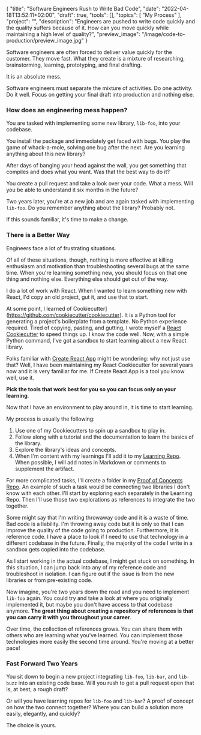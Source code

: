 {
 "title": "Software Engineers Rush to Write Bad Code",
 "date": "2022-04-18T13:52:11+02:00",
 "draft": true,
 "tools": [],
 "topics": [
 "My Process"
 ],
 "project": "",
 "description": "Engineers are pushed to write code quickly and the quality suffers because of it. How can you move quickly while maintaining a high level of quality?",
 "preview_image": "/image/code-to-production/preview_image.jpg"
}

<!-- What are your three yeses? (Readers should nod their head yes to the headline, subheading, and first sentence.)


-->

<!-- Where to Post
 - /r/learnprogramming
 - /r/??
 - My blog
 - DEPT's blog

 -->

 <!-- Keywords
 
 -->

Software engineers are often forced to deliver value quickly for the customer. They move fast. What they create is a mixture of researching, brainstorming, learning, prototyping, and final drafting.

It is an absolute mess.

Software engineers must separate the mixture of activities. Do one activity. Do it well. Focus on getting your final draft into production and nothing else.

### How does an engineering mess happen?

You are tasked with implementing some new library, `lib-foo`, into your codebase.

You install the package and immediately get faced with bugs. You play the game of whack-a-mole, solving one bug after the next. Are you learning anything about this new library?

After days of banging your head against the wall, you get something that compiles and does what you want. Was that the best way to do it?

You create a pull request and take a look over your code. What a mess. Will you be able to understand it six months in the future?

Two years later, you're at a new job and are again tasked with implementing `lib-foo`. Do you remember anything about the library? Probably not.

If this sounds familiar, it's time to make a change.

### There is a Better Way

Engineers face a lot of frustrating situations.

Of all of these situations, though, nothing is more effective at killing enthusiasm and motivation than troubleshooting several bugs at the same time. When you're learning something new, you should focus on that one thing and nothing else. Everything else should get out of the way.

I do a lot of work with React. When I wanted to learn something new with React, I'd copy an old project, gut it, and use that to start.

At some point, I learned of Cookiecutter](https://github.com/cookiecutter/cookiecutter). It is a Python tool for generating a project's boilerplate from a template. No Python experience required. Tired of copying, pasting, and gutting, I wrote myself a [React Cookiecutter](https://github.com/TravisBumgarner/cookiecutter-react) to speed things up. I know the code well. Now, with a simple Python command, I've got a sandbox to start learning about a new React library.

Folks familiar with [Create React App](https://create-react-app.dev/) might be wondering: why not just use that? Well, I have been maintaining my React Cookiecutter for several years now and it is very familiar for me. If Create React App is a tool you know well, use it.

**Pick the tools that work best for you so you can focus only on your learning**.

Now that I have an environment to play around in, it is time to start learning.

My process is usually the following:

1. Use one of my Cookiecutters to spin up a sandbox to play in.
2. Follow along with a tutorial and the documentation to learn the basics of the library.
3. Explore the library's ideas and concepts.
4. When I'm content with my learnings I'll add it to my [Learning Repo](https://github.com/TravisBumgarner/learning/tree/master/archives). When possible, I will add notes in Markdown or comments to supplement the artifact.

For more complicated tasks, I'll create a folder in my [Proof of Concepts Repo](https://github.com/TravisBumgarner/proof-of-concepts). An example of such a task would be connecting two libraries I don't know with each other. I'll start by exploring each separately in the Learning Repo. Then I'll use those two explorations as references to integrate the two together.

Some might say that I'm writing throwaway code and it is a waste of time. Bad code is a liability. I'm throwing away code but it is only so that I can improve the quality of the code going to production. Furthermore, it is reference code. I have a place to look if I need to use that technology in a different codebase in the future. Finally, the majority of the code I write in a sandbox gets copied into the codebase.

As I start working in the actual codebase, I might get stuck on something. In this situation, I can jump back into any of my reference code and troubleshoot in isolation. I can figure out if the issue is from the new libraries or from pre-existing code.

Now imagine, you're two years down the road and you need to implement `lib-foo` again. You could try and take a look at where you originally implemented it, but maybe you don't have access to that codebase anymore. **The great thing about creating a repository of references is that you can carry it with you throughout your career**.

Over time, the collection of references grows. You can share them with others who are learning what you've learned. You can implement those technologies more easily the second time around. You're moving at a better pace!

### Fast Forward Two Years

You sit down to begin a new project integrating `lib-foo`, `lib-bar`, and `lib-buzz` into an existing code base. Will you rush to get a pull request open that is, at best, a rough draft?

Or will you have learning repos for `lib-foo` and `lib-bar`? A proof of concept on how the two connect together? Where you can build a solution more easily, elegantly, and quickly?

The choice is yours.